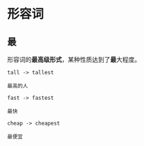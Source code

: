 # 形容词

## 最

形容词的**最高级形式**，某种性质达到了**最**大程度。

```text
tall -> tallest

最高的人
```

```text
fast -> fastest

最快
```

```text
cheap -> cheapest

最便宜
```
